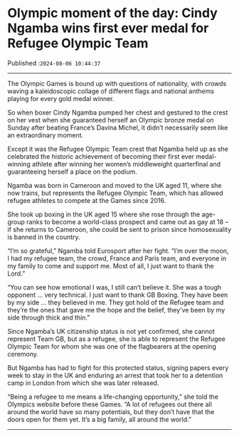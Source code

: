 # Olympic moment of the day: Cindy Ngamba wins first ever medal for Refugee Olympic Team

Published :`2024-08-06 10:44:37`

---

The Olympic Games is bound up with questions of nationality, with crowds waving a kaleidoscopic collage of different flags and national anthems playing for every gold medal winner.

So when boxer Cindy Ngamba pumped her chest and gestured to the crest on her vest when she guaranteed herself an Olympic bronze medal on Sunday after beating France’s Davina Michel, it didn’t necessarily seem like an extraordinary moment.

Except it was the Refugee Olympic Team crest that Ngamba held up as she celebrated the historic achievement of becoming their first ever medal-winning athlete after winning her women’s middleweight quarterfinal and guaranteeing herself a place on the podium.

Ngamba was born in Cameroon and moved to the UK aged 11, where she now trains, but represents the Refugee Olympic Team, which has allowed refugee athletes to compete at the Games since 2016.

She took up boxing in the UK aged 15 where she rose through the age-group ranks to become a world-class prospect and came out as gay at 18 – if she returns to Cameroon, she could be sent to prison since homosexuality is banned in the country.

“I’m so grateful,” Ngamba told Eurosport after her fight. “I’m over the moon, I had my refugee team, the crowd, France and Paris team, and everyone in my family to come and support me. Most of all, I just want to thank the Lord.”

“You can see how emotional I was, I still can’t believe it. She was a tough opponent … very technical. I just want to thank GB Boxing. They have been by my side … they believed in me. They got hold of the Refugee team and they’re the ones that gave me the hope and the belief, they’ve been by my side through thick and thin.”

Since Ngamba’s UK citizenship status is not yet confirmed, she cannot represent Team GB, but as a refugee, she is able to represent the Refugee Olympic Team for whom she was one of the flagbearers at the opening ceremony.

But Ngamba has had to fight for this protected status, signing papers every week to stay in the UK and enduring an arrest that took her to a detention camp in London from which she was later released.

“Being a refugee to me means a life-changing opportunity,” she told the Olympics website before these Games. “A lot of refugees out there all around the world have so many potentials, but they don’t have that the doors open for them yet. It’s a big family, all around the world.”

---

